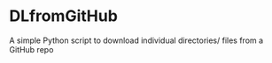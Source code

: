 # DLfromGitHub
A simple Python script to download individual directories/ files from a GitHub repo

